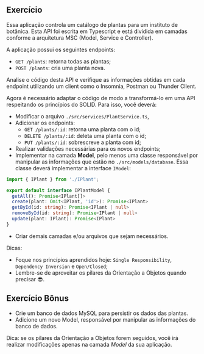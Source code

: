 ## Exercício

Essa aplicação controla um catálogo de plantas para um instituto de botânica. Esta API foi escrita em Typescript e está dividida em camadas conforme a arquitetura MSC (Model, Service e Controller).

A aplicação possui os seguintes endpoints:
- `GET /plants`: retorna todas as plantas;
- `POST /plants`: cria uma planta nova.

Analise o código desta API e verifique as informações obtidas em cada endpoint utilizando um client como o Insomnia, Postman ou Thunder Client.

Agora é necessário adaptar o código de modo a transformá-lo em uma API respeitando os princípios do SOLID. Para isso, você deverá:

- Modificar o arquivo `./src/services/PlantService.ts`,
- Adicionar os endpoints:
  - `GET /plants/:id`: retorna uma planta com o id;
  - `DELETE /plants/:id`: deleta uma planta com o id;
  - `PUT /plants/:id`: sobrescreve a planta com id;
- Realizar validações necessárias para os novos endpoints;
- Implementar na camada **Model**, pelo menos uma classe responsável por manipular as informações que estão no `./src/models/database`. Essa classe deverá implementar a interface `IModel`:


```ts
import { IPlant } from './IPlant';

export default interface IPlantModel {
  getAll(): Promise<IPlant[]>
  create(plant: Omit<IPlant, 'id'>): Promise<IPlant>
  getById(id: string): Promise<IPlant | null>
  removeById(id: string): Promise<IPlant | null>
  update(plant: IPlant): Promise<IPlant>
}
```
- Criar demais camadas e/ou arquivos que sejam necessários.

Dicas:
- Foque nos princípios aprendidos hoje: `Single Responsibility`, `Dependency Inversion` e `Open/Closed`;
- Lembre-se de aproveitar os pilares da Orientação a Objetos quando precisar 😎.


## Exercício Bônus

- Crie um banco de dados MySQL para persistir os dados das plantas.
- Adicione um novo Model, responsável por manipular as informações do banco de dados.

Dica: se os pilares da Orientação a Objetos forem seguidos, você irá realizar modificações apenas na camada _Model_ da sua aplicação.
